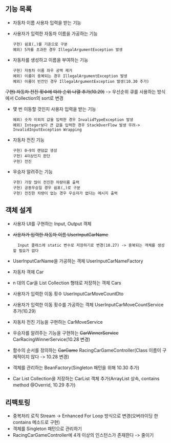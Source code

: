 ## 기능 목록
- 자동차 이름 사용자 입력을 받는 기능

- 사용자가 입력한 자동차 이름을 가공하는 기능

      구현) 쉼표(,)를 기준으로 구분
      예외) 5자를 초과한 경우 IllegalArgumentException 발생

- 자동차를 생성하고 이름을 부여하는 기능

      구현) 자동차 이름 좌우 공백 제거
      예외) 이름이 중복되는 경우 IllegalArgumentException 발생
      예외) 이름이 빈칸인 경우 IllegalArgumentException 발생(10.30 추가)
~~구현) 자동차 전진 횟수에 따라 순위 나열 추가(10.29)~~ -> 우선순위 큐를 사용하는 방식에서 Collection의 sort로 변경

- 몇 번 이동할 것인지 사용자 입력을 받는 기능

      예외) 숫자 이외의 값을 입력한 경우 InvalidTypeException 발생
      예외) Integer보다 큰 값을 입력한 경우 StackOverFlow 발생 우려-> InvalidInputException Wrapping

- 자동차 전진 기능

      구현) 0~9의 랜덤값 생성
      구현) 4이상인지 판단
      구현) 전진

- 우승자 알려주는 기능

      구현) 가장 많이 전진한 차량이름 출력
      구현) 공동우승일 경우 쉼표(,)로 구분
      구현) 전진한 차량이 없는 경우 우승자가 없다는 메시지 출력


## 객체 설계

- 사용자 UI를 구현하는 Input, Output 객체
- ~~사용자가 입력한 자동차 이름 UserInputCarName~~

        Input 클래스에 static 변수로 저장하기로 변경(10.27) -> 중복되는 객체를 생성할 필요가 없다 
- UserInputCarName을 가공하는 객체 UserInputCarNameFactory
- 자동차 객체 Car
- n 대의 Car을 List Collection 형태로 저장하는 객체 Cars
- 사용자가 입력한 이동 횟수 UserInputCarMoveCountDto
- 사용자가 입력한 이동 횟수를 가공하는 객체 UserInputCarMoveCountService 추가(10.29)
- 자동차 전진 기능을 구현하는 CarMoveService
- 우승자를 알려주는 기능을 구현하는 ~~CarWinnerService~~ CarRacingWinnerService(10.28 변경)
- 함수의 순서를 정의하는 ~~CarGame~~ RacingCarGameController(Class 이름이 구체적이지 않다 -> 10.28 변경)
- 객체를 관리하는 BeanFactory(Singleton 패턴을 위해 10.30 추가)
- Car List Collection을 저장하는 CarList 객체 추가(ArrayList 상속, contains method @Overrid, 10.29 추가)


## 리팩토링

- 중복처리 로직 Stream -> Enhanced For Loop 방식으로 변경(오버라이딩 한 contains 메소드로 구현)
- 객체를 Singleton 패턴으로 관리하기
- RacingCarGameController에 4개 이상의 인스턴스가 존재한다 -> 줄이기
